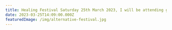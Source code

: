 ```yaml
---
title: Healing Festival Saturday 25th March 2023, I will be attending giving Readings.
date: 2023-03-25T14:09:00.000Z
featuredImage: /img/alternative-festival.jpg
---
```

